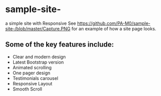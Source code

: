 # sample-site-
a simple site with Responsive 
See https://github.com/PA-M0/sample-site-/blob/master/Capture.PNG for an example of how a site page looks.
## Some of the key features include:
* Clear and modern design
* Latest Bootstrap version
* Animated scrolling
* One pager design
* Testimonials carousel
* Responsive Layout
* Smooth Scroll



